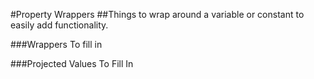 #Property Wrappers
##Things to wrap around a variable or constant to easily add functionality.

###Wrappers
To fill in

###Projected Values
To Fill In
